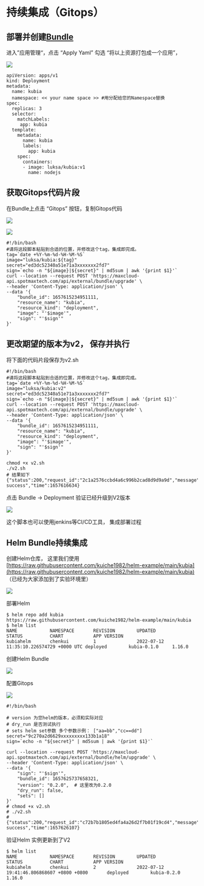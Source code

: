 # 持续集成（Gitops）

## 部署并创建[Bundle](https://doc.spotmaxtech.com/guide/workshop/bundleManagement.html)

进入”应用管理“，点击 “Apply Yaml” 勾选 “将以上资源打包成一个应用”，&#x20;

![](<../../../.gitbook/assets/image (177).png>)

```
apiVersion: apps/v1
kind: Deployment
metadata:
  name: kubia
  namespace: << your name space >> #用分配给您的Namespace替换
spec:
  replicas: 3
  selector:
    matchLabels:
     app: kubia
  template:
    metadata:
      name: kubia
      labels:
        app: kubia
    spec:
      containers:
      - image: luksa/kubia:v1
        name: nodejs
```

## 获取Gitops代码片段

在Bundle上点击 “Gitops” 按钮，复制Gitops代码

![](<../../../.gitbook/assets/image (200).png>)

![](<../../../.gitbook/assets/image (247).png>)

```
#!/bin/bash
#请将这段脚本粘贴到合适的位置，并修改这个tag，集成即完成。
tag=`date +%Y-%m-%d-%H-%M-%S`
image="luksa/kubia:${tag}"
secret="ed3dc52340a51e71a3xxxxxxx2fd7"
sign=`echo -n "${image}|${secret}" | md5sum | awk '{print $1}'`
curl --location --request POST 'https://maxcloud-api.spotmaxtech.com/api/external/bundle/upgrade' \
--header 'Content-Type: application/json' \
--data '{
    "bundle_id": 1657615234951111,
    "resource_name": "kubia",
    "resource_kind": "deployment",
    "image": "'$image'",
    "sign": "'$sign'"
}'
```

## 更改期望的版本为v2， 保存并执行

将下面的代码片段保存为v2.sh&#x20;

```
#!/bin/bash
#请将这段脚本粘贴到合适的位置，并修改这个tag，集成即完成。
tag=`date +%Y-%m-%d-%H-%M-%S`
image="luksa/kubia:v2"
secret="ed3dc52340a51e71a3xxxxxxx2fd7"
sign=`echo -n "${image}|${secret}" | md5sum | awk '{print $1}'`
curl --location --request POST 'https://maxcloud-api.spotmaxtech.com/api/external/bundle/upgrade' \
--header 'Content-Type: application/json' \
--data '{
    "bundle_id": 1657615234951111,
    "resource_name": "kubia",
    "resource_kind": "deployment",
    "image": "'$image'",
    "sign": "'$sign'"
}'
```

```
chmod +x v2.sh
./v2.sh
# 结果如下
{"status":200,"request_id":"2c1a2576ccbd4a6c996b2cad8d9d9a9d","message":"success","data":"create success","time":1657616634}
```

点击 Bundle -> Deployment 验证已经升级到V2版本

![](<../../../.gitbook/assets/image (205).png>)

这个脚本也可以使用jenkins等CI/CD工具， 集成部署过程

## Helm Bundle持续集成

创建Helm仓库， 这里我们使用[https://raw.githubusercontent.com/kuiche1982/helm-example/main/kubia](https://raw.githubusercontent.com/kuiche1982/helm-example/main/kubia) （已经为大家添加到了实验环境里）

![](<../../../.gitbook/assets/image (91).png>)

部署Helm

```
$ helm repo add kubia https://raw.githubusercontent.com/kuiche1982/helm-example/main/kubia
$ helm list
NAME            NAMESPACE       REVISION        UPDATED                                 STATUS          CHART           APP VERSION
kubiahelm       chenkui         1               2022-07-12 11:35:10.226574729 +0000 UTC deployed        kubia-0.1.0     1.16.0  
```

创建Helm Bundle

![](<../../../.gitbook/assets/image (35).png>)

配置Gitops

![](<../../../.gitbook/assets/image (81).png>)

```
#!/bin/bash

# version 为您helm的版本，必须和实际对应
# dry_run 是否测试执行
# sets helm set参数 多个参数示例： ["aa=bb","cc==dd"]
secret="9c270a2d6629xxxxxxxxx133b1a18"
sign=`echo -n "${secret}" | md5sum | awk '{print $1}'`

curl --location --request POST 'https://maxcloud-api.spotmaxtech.com/api/external/bundle/helm/upgrade' \
--header 'Content-Type: application/json' \
--data '{
    "sign": "'$sign'",
    "bundle_id": 1657625737658321,
    "version": "0.2.0",  # 这里改为0.2.0
    "dry_run": false,
    "sets": []
}'
# chmod +x v2.sh
# ./v2.sh
# {"status":200,"request_id":"c72b7b1805ed4fa4a26d2f7b01f19cd4","message":"success","data":"apply success","time":1657626107}
```

验证Helm 实例更新到了V2

```
$ helm list   
NAME            NAMESPACE       REVISION        UPDATED                                         STATUS          CHART           APP VERSION
kubiahelm       chenkui         2               2022-07-12 19:41:46.806868607 +0800 +0800       deployed        kubia-0.2.0     1.16.0   
```

